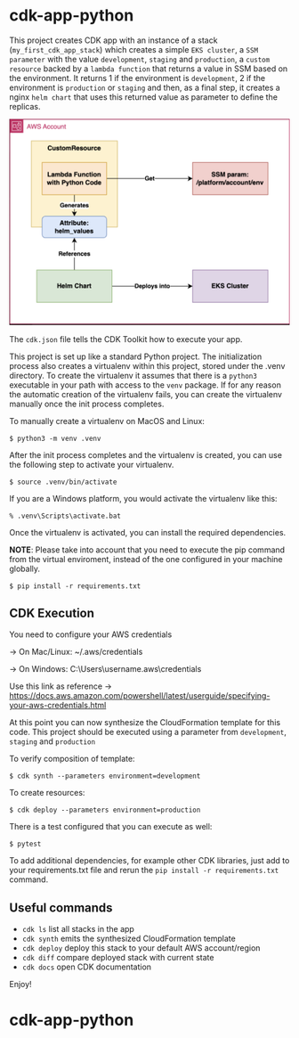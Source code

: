 
# cdk-app-python

This project creates CDK app with an instance of a stack (`my_first_cdk_app_stack`)
which creates a simple `EKS cluster`, a `SSM parameter` with the value `development`, `staging` and `production`, a `custom resource` 
backed by a `lambda function` that returns a value in SSM based on the environment. It returns 1 if the environment is `development`, 
2 if the environment is `production` or `staging` and then, as a final step, it creates a nginx `helm chart` 
that uses this returned value as parameter to define the replicas.

![image](image/diagram.png)


The `cdk.json` file tells the CDK Toolkit how to execute your app.

This project is set up like a standard Python project.  The initialization process also creates
a virtualenv within this project, stored under the .venv directory.  To create the virtualenv
it assumes that there is a `python3` executable in your path with access to the `venv` package.
If for any reason the automatic creation of the virtualenv fails, you can create the virtualenv
manually once the init process completes.

To manually create a virtualenv on MacOS and Linux:

```
$ python3 -m venv .venv
```

After the init process completes and the virtualenv is created, you can use the following
step to activate your virtualenv.

```
$ source .venv/bin/activate
```

If you are a Windows platform, you would activate the virtualenv like this:

```
% .venv\Scripts\activate.bat
```

Once the virtualenv is activated, you can install the required dependencies.

**NOTE**: Please take into account that you need to execute the pip command from the virtual 
enviroment, instead of the one configured in your machine globally.
```
$ pip install -r requirements.txt
```


## CDK Execution ##

You need to configure your AWS credentials

-> On Mac/Linux: ~/.aws/credentials

-> On Windows: C:\Users\username\.aws\credentials

Use this link as reference -> https://docs.aws.amazon.com/powershell/latest/userguide/specifying-your-aws-credentials.html

At this point you can now synthesize the CloudFormation template for this code. This project should be executed using a parameter
from `development`, `staging` and `production`


To verify composition of template:
```
$ cdk synth --parameters environment=development
```


To create resources:
```
$ cdk deploy --parameters environment=production
```


There is a test configured that you can execute as well:
```
$ pytest
```

To add additional dependencies, for example other CDK libraries, just add to
your requirements.txt file and rerun the `pip install -r requirements.txt`
command.

## Useful commands

 * `cdk ls`          list all stacks in the app
 * `cdk synth`       emits the synthesized CloudFormation template
 * `cdk deploy`      deploy this stack to your default AWS account/region
 * `cdk diff`        compare deployed stack with current state
 * `cdk docs`        open CDK documentation

Enjoy!
# cdk-app-python
